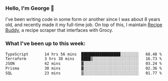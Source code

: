### Hello, I'm George 👋

I've been writing code in some form or another since I was about 8 years old, and recently made it my full-time job. On top of this, I maintain [Recipe Buddy](https://github.com/georgegebbett/recipe-buddy), a recipe scraper that interfaces with Grocy.  

<!--
**georgegebbett/georgegebbett** is a ✨ _special_ ✨ repository because its `README.md` (this file) appears on your GitHub profile.

Here are some ideas to get you started:

- 🔭 I’m currently working on ...
- 🌱 I’m currently learning ...
- 👯 I’m looking to collaborate on ...
- 🤔 I’m looking for help with ...
- 💬 Ask me about ...
- 📫 How to reach me: ...
- 😄 Pronouns: ...
- ⚡ Fun fact: ...
-->

### What I've been up to this week:
<!--START_SECTION:waka-->

```txt
TypeScript       14 hrs 56 mins  █████████████████░░░░░░░░   68.48 %
Terraform        3 hrs 38 mins   ████▒░░░░░░░░░░░░░░░░░░░░   16.73 %
JSON             42 mins         ▓░░░░░░░░░░░░░░░░░░░░░░░░   03.24 %
Prisma           30 mins         ▓░░░░░░░░░░░░░░░░░░░░░░░░   02.36 %
SQL              23 mins         ▒░░░░░░░░░░░░░░░░░░░░░░░░   01.77 %
```

<!--END_SECTION:waka-->
